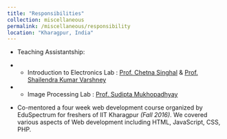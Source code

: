 ```yaml
---
title: "Responsibilities"
collection: miscellaneous
permalink: /miscellaneous/responsibility
location: "Kharagpur, India"
---
```



- Teaching Assistantship:

- - Introduction to Electronics Lab : [Prof. Chetna Singhal](http://www.iitkgp.ac.in/department/EC/faculty/ec-chetna) & [Prof. Shailendra Kumar Varshney](http://www.iitkgp.ac.in/department/EC/faculty/ec-skvarshney)
- - Image Processing Lab : [Prof. Sudipta Mukhopadhyay](http://www.iitkgp.ac.in/department/EC/faculty/ec-smukho)



- Co-mentored a four week web development course organized by EduSpectrum for freshers of IIT Kharagpur <em>(Fall 2016)</em>. We covered various aspects of Web development including HTML, JavaScript, CSS, PHP.  
